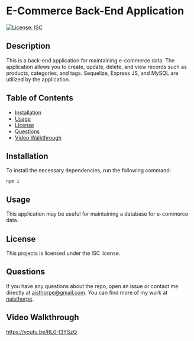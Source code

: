 # E-Commerce Back-End Application

  [![License: ISC](https://img.shields.io/badge/License-ISC-blue.svg)](https://opensource.org/licenses/ISC)

  ## Description

  This is a back-end application for maintaining e-commerce data. The application allows you to create, update, delete, and view records such as products, categories, and tags. Sequelize, Express JS, and MySQL are utilized by the application.

  ## Table of Contents

  * [Installation](##-installation)
  * [Usage](##-usage)
  * [License](##-license)
  * [Questions](##-questions)
  * [Video Walkthrough](##-video-walkthrough)

  ## Installation

  To install the necessary dependencies, run the following command:
  ```
  npm i
  ```

  ## Usage

  This application may be useful for maintaining a database for e-commerce data.

  ## License

  This projects is licensed under the ISC license.

  ## Questions

  If you have any questions about the repo, open an issue or contact me directly at [aisthorpe@gmail.com](mailto:aisthorpe@gmail.com). You can find more of my work at [naisthorpe](https://www.github.com/naisthorpe).

 ## Video Walkthrough
https://youtu.be/ItL0-I3YSzQ
